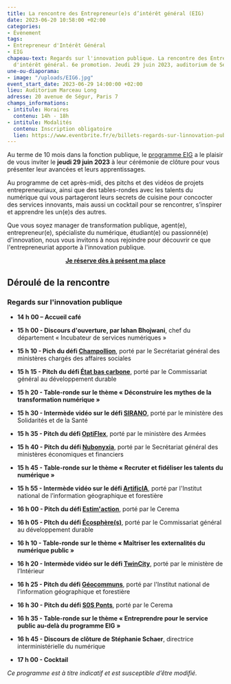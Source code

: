 ```yaml
---
title: La rencontre des Entrepreneur(e)s d’intérêt général (EIG)
date: 2023-06-20 10:58:00 +02:00
categories:
- Évènement
tags:
- Entrepreneur d'Intérêt Général
- EIG
chapeau-text: Regards sur l'innovation publique. La rencontre des Entrepreneur(e)s
  d'intérêt général. 6e promotion. Jeudi 29 juin 2023, auditorium de Ségur.
une-ou-diaporama:
- image: "/uploads/EIG6.jpg"
event_start_date: 2023-06-29 14:00:00 +02:00
lieu: Auditorium Marceau Long
adresse: 20 avenue de Ségur, Paris 7
champs_informations:
- intitule: Horaires
  contenu: 14h - 18h
- intitule: Modalités
  contenu: Inscription obligatoire
  lien: https://www.eventbrite.fr/e/billets-regards-sur-linnovation-publique-la-rencontre-des-eig-6eme-promotion-634720745837
---
```


Au terme de 10 mois dans la fonction publique, le [programme EIG](https://eig.etalab.gouv.fr/) a le plaisir de vous inviter le **jeudi 29 juin 2023** à leur cérémonie de clôture pour vous présenter leur avancées et leurs apprentissages. 

Au programme de cet après-midi, des pitchs et des vidéos de projets entrepreneuriaux, ainsi que des tables-rondes avec les talents du numérique qui vous partageront leurs secrets de cuisine pour concocter des services innovants, mais aussi un cocktail pour se rencontrer, s’inspirer et apprendre les un(e)s des autres.

Que vous soyez manager de transformation publique, agent(e), entrepreneur(e), spécialiste du numérique, étudiant(e) ou passionné(e) d'innovation, nous vous invitons à nous rejoindre pour découvrir ce que l'entrepreneuriat apporte à l'innovation publique.

<div align="center"><a href="https://www.eventbrite.fr/e/billets-regards-sur-linnovation-publique-la-rencontre-des-eig-6eme-promotion-634720745837" class="button"><b>Je réserve dès à présent ma place</b></a></div>

## Déroulé de la rencontre

### **Regards sur l'innovation publique**

* **14 h 00 – Accueil café**

* **15 h 00 - Discours d'ouverture, par Ishan Bhojwani**, chef du département « Incubateur de services numériques »

* **15 h 10 - Pich du défi [Champollion](https://eig.etalab.gouv.fr/defis/champollion/)**, porté par le Secrétariat général des ministères chargés des affaires sociales

* **15 h 15 - Pitch du défi [État bas carbone](https://eig.etalab.gouv.fr/defis/etat-bas-carbone/)**, porté par le Commissariat général au développement durable

* **15 h 20 - Table-ronde sur le thème « Déconstruire les mythes de la transformation numérique »**

* **15 h 30 - Intermède vidéo sur le défi [SIRANO](https://eig.etalab.gouv.fr/defis/sirano/)**, porté par le ministère des Solidarités et de la Santé

* **15 h 35 - Pitch du défi [OptiFlex](https://eig.etalab.gouv.fr/defis/optiflex/)**, porté par le ministère des Armées

* **15 h 40 - Pitch du défi [Nubonyxia](https://eig.etalab.gouv.fr/defis/nubonyxia/)**, porté par le Secrétariat général des ministères économiques et financiers

* **15 h 45 - Table-ronde sur le thème « Recruter et fidéliser les talents du numérique »**

* **15 h 55 - Intermède vidéo sur le défi [ArtificIA](https://eig.etalab.gouv.fr/defis/artificia/)**, porté par l'Institut national de l’information géographique et forestière

* **16 h 00 - Pitch du défi [Estim'action](https://eig.etalab.gouv.fr/defis/estim-action/)**, porté par le Cerema

* **16 h 05 - PItch du défi [Écosphère(s)](https://eig.etalab.gouv.fr/defis/ecospheres/)**, porté par le Commissariat général au développement durable

* **16 h 10 - Table-ronde sur le thème « Maîtriser les externalités du numérique public »**

* **16 h 20 - Intermède vidéo sur le défi [TwinCity](https://eig.etalab.gouv.fr/defis/twincity/)**, porté par le ministère de l’Intérieur

* **16 h 25 - Pitch du défi [Géocommuns](https://eig.etalab.gouv.fr/defis/geocommuns/)**, porté par l'Institut national de l’information géographique et forestière

* **16 h 30 - Pitch du défi [S0S Ponts](https://eig.etalab.gouv.fr/defis/sos-ponts/)**, porté par le Cerema

* **16 h 35 - Table-ronde sur le thème « Entreprendre pour le service public au-delà du programme EIG »**

* **16 h 45 - Discours de clôture de Stéphanie Schaer**, directrice interministérielle du numérique

* **17 h 00 - Cocktail**

*Ce programme est à titre indicatif et est susceptible d’être modifié.*